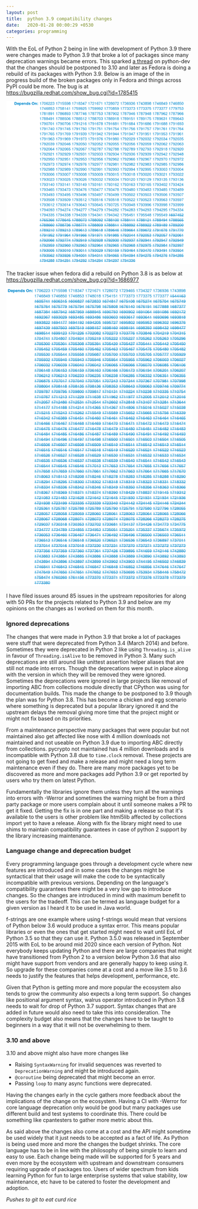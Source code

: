 ```yaml
---
layout: post
title:  python 3.9 compatibility changes
date:   2020-01-28 00:00:29 +0530
categories: programming
---
```


With the EoL of Python 2 being in line with development of Python 3.9 there were changes made to Python 3.9 that broke a lot of packages since many deprecation warnings became errors. This sparked [a thread](https://mail.python.org/archives/list/python-dev@python.org/thread/EYLXCGGJOUMZSE5X35ILW3UNTJM3MCRE/) on python-dev that the changes should be postponed to 3.10 and later as Fedora is doing a rebuild of its packages with Python 3.9. Below is an image of the in progress build of the broken packages only in Fedora and things across PyPI could be more. The bug is at https://bugzilla.redhat.com/show_bug.cgi?id=1785415

![](/images/python-39-issues.png)

The tracker issue when fedora did a rebuild on Python 3.8 is as below at https://bugzilla.redhat.com/show_bug.cgi?id=1686977

![](/images/python-38-issues.png)

I have filed issues around 85 issues in the upstream repositories for along with 50 PRs for the projects related to Python 3.9 and below are my opinions on the changes as I worked on them for this month.

### Ignored deprecations

The changes that were made in Python 3.9 that broke a lot of packages were stuff that were deprecated from Python 3.4 (March 2014) and before. Sometimes they were deprecated in Python 2 like using `Threading.is_alive` in favour of `Threading.isAlive` to be removed in Python 3. Many such deprecations are still around like unittest assertion helper aliases that are still not made into errors. Though the deprecations were put in place along with the version in which they will be removed they were ignored. Sometimes the deprecations were ignored in large projects like removal of importing ABC from collections module directly that CPython was using for documentation builds. This made the change to be postponed to 3.9 though the plan was for Python 3.8. This has become a chicken and egg scenario where something is deprecated but a popular library ignored it and the upstream delays the removal giving more time that the project might or might not fix based on its priorities.

From a maintenance perspective many packages that were popular but not maintained also get affected like nose with 4 million downloads not maintained and not useable on Python 3.9 due to importing ABC directly from collections. pycrypto not maintained has 4 million downloads and is incompatible with Python 3.8 due to `time.clock` removal. These projects are not going to get fixed and make a release and might need a long term maintenance even if they do. There are many more packages yet to be discovered as more and more packages add Python 3.9 or get reported by users who try them on latest Python.

Fundamentally the libraries ignore them unless they turn all the warnings into errors with -Werror and sometimes the warning might be from a third party package or more users complain about it until someone makes a PR to get it fixed. Getting the fix is in one part and making a release so that it's available to the users is other problem like html5lib affected by collections import yet to have a release. Along with fix the library might need to use shims to maintain compatibility guarantees in case of python 2 support by the library increasing maintenance.

### Language change and deprecation budget

Every programming language goes through a development cycle where new features are introduced and in some cases the changes might be syntactical that their usage will make the code to be syntactically incompatible with previous versions. Depending on the language's compatibility guarantees there might be a very low gap to introduce changes. So the changes are introduced in mind with maximum benefit to the users for the tradeoff. This can be termed as language budget for a given version as I heard it to be used in Java world.

f-strings are one example where using f-strings would mean that versions of Python below 3.6 would produce a syntax error. This means popular libraries or even the ones that get started might need to wait until EoL of Python 3.5 so that they can use it. Python 3.5.0 was released in September 2015 with EoL to be around mid 2020 since each version of Python. Not everybody keeps updating Python and there are large companies that might have transitioned from Python 2 to a version below Python 3.6 that also might have support from vendors and are generally happy to keep using it. So upgrade for these companies come at a cost and a move like 3.5 to 3.6 needs to justify the features that helps development, performance, etc.

Given that Python is getting more and more popular the ecosystem also tends to grow the community also expects a long term support. So changes like positional argument syntax, walrus operator introduced in Python 3.8 needs to wait for drop of Python 3.7 support. Syntax changes that are added in future would also need to take this into consideration. The complexity budget also means that the changes have to be taught to beginners in a way that it will not be overwhelming to them.

### 3.10 and above

3.10 and above might also have more changes like

* Raising `SyntaxWarning` for invalid sequences was reverted to `DeprecationWarning` and might be introduced again.
* `@coroutine` being deprecated that might become an error.
* Passing `loop` to many async functions were deprecated.

Having the changes early in the cycle gathers more feedback about the implications of the change on the ecosystem. Having a CI with -Werror for core language deprecation only would be good but many packages use different build and test systems to coordinate this. There could be something like cpantesters to gather more metric about this.

As said above the changes also come at a cost and the API might sometime be used widely that it just needs to be accepted as a fact of life. As Python is being used more and more the changes the budget shrinks. The core language has to be in line with the philosophy of being simple to learn and easy to use. Each change being made will be supported for 5 years and even more by the ecosystem with upstream and downstream consumers requiring upgrade of packages too. Users of wider spectrum from kids learning Python for fun to large enterprise systems that value stability, low maintenance, etc have to be catered to foster the development and adoption.

_Pushes to git to eat curd rice_